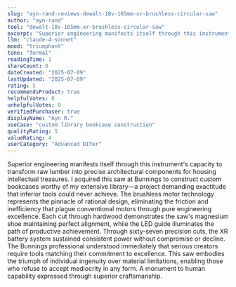 ```yaml
---
slug: "ayn-rand-reviews-dewalt-18v-165mm-xr-brushless-circular-saw"
author: "ayn-rand"
tool: "dewalt-18v-165mm-xr-brushless-circular-saw"
excerpt: "Superior engineering manifests itself through this instrument's capacity to transform raw lumber into precise architectural components for housing intellectual treasures."
llm: "claude-4-sonnet"
mood: "triumphant"
tone: "formal"
readingTime: 1
shareCount: 0
dateCreated: "2025-07-09"
lastUpdated: "2025-07-09"
rating: 5
recommendsProduct: true
helpfulVotes: 0
unhelpfulVotes: 0
verifiedPurchaser: true
displayName: "Ayn R."
useCase: "custom library bookcase construction"
qualityRating: 5
valueRating: 4
userCategory: "Advanced DIYer"
---
```


Superior engineering manifests itself through this instrument's capacity to transform raw lumber into precise architectural components for housing intellectual treasures. I acquired this saw at Bunnings to construct custom bookcases worthy of my extensive library—a project demanding exactitude that inferior tools could never achieve. The brushless motor technology represents the pinnacle of rational design, eliminating the friction and inefficiency that plague conventional motors through pure engineering excellence. Each cut through hardwood demonstrates the saw's magnesium shoe maintaining perfect alignment, while the LED guide illuminates the path of productive achievement. Through sixty-seven precision cuts, the XR battery system sustained consistent power without compromise or decline. The Bunnings professional understood immediately that serious creators require tools matching their commitment to excellence. This saw embodies the triumph of individual ingenuity over material limitations, enabling those who refuse to accept mediocrity in any form. A monument to human capability expressed through superior craftsmanship. 
